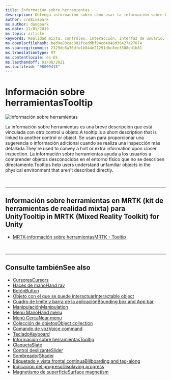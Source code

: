 ```yaml
---
title: Información sobre herramientas
description: Obtenga información sobre cómo usar la información sobre herramientas en aplicaciones de realidad mixta, que son breves descripciones que están vinculadas a otro control u objeto.
author: cre8ivepark
ms.author: dongpark
ms.date: 11/01/2019
ms.topic: article
keywords: Realidad mixta, controles, interacción, interfaz de usuario, UX, auriculares de realidad mixta, auriculares de realidad mixta de Windows, auriculares de realidad virtual, HoloLens, información sobre herramientas, MRTK, kit de herramientas de realidad mixta
ms.openlocfilehash: bed9e83cac381fceddbf94cd4048d36427a27874
ms.sourcegitcommit: 2329db5a76dfe1b844e21291dbc8ee3888ed1b81
ms.translationtype: MT
ms.contentlocale: es-ES
ms.lasthandoff: 01/08/2021
ms.locfileid: "98009415"
---
```

# <a name="tooltip"></a><span data-ttu-id="1a50e-104">Información sobre herramientas</span><span class="sxs-lookup"><span data-stu-id="1a50e-104">Tooltip</span></span>

![Información sobre herramientas](images/UX_Hero_Tooltip.jpg)

<span data-ttu-id="1a50e-106">La información sobre herramientas es una breve descripción que está vinculada con otro control u objeto.</span><span class="sxs-lookup"><span data-stu-id="1a50e-106">A tooltip is a short description that is linked to another control or object.</span></span> <span data-ttu-id="1a50e-107">Se usan para proporcionar una sugerencia o información adicional cuando se realiza una inspección más detallada.</span><span class="sxs-lookup"><span data-stu-id="1a50e-107">They're used to convey a hint or extra information upon closer inspection.</span></span> <span data-ttu-id="1a50e-108">La información sobre herramientas ayuda a los usuarios a comprender objetos desconocidos en el entorno físico que no se describen directamente.</span><span class="sxs-lookup"><span data-stu-id="1a50e-108">Tooltips help users understand unfamiliar objects in the physical environment that aren't described directly.</span></span> 

<br>

---

## <a name="tooltip-in-mrtk-mixed-reality-toolkit-for-unity"></a><span data-ttu-id="1a50e-109">Información sobre herramientas en MRTK (kit de herramientas de realidad mixta) para Unity</span><span class="sxs-lookup"><span data-stu-id="1a50e-109">Tooltip in MRTK (Mixed Reality Toolkit) for Unity</span></span>

* [<span data-ttu-id="1a50e-110">MRTK-información sobre herramientas</span><span class="sxs-lookup"><span data-stu-id="1a50e-110">MRTK - Tooltip</span></span>](https://microsoft.github.io/MixedRealityToolkit-Unity/Documentation/README_Tooltip.html)

<br>

---

## <a name="see-also"></a><span data-ttu-id="1a50e-111">Consulte también</span><span class="sxs-lookup"><span data-stu-id="1a50e-111">See also</span></span>

* [<span data-ttu-id="1a50e-112">Cursores</span><span class="sxs-lookup"><span data-stu-id="1a50e-112">Cursors</span></span>](cursors.md)
* [<span data-ttu-id="1a50e-113">Haces de mano</span><span class="sxs-lookup"><span data-stu-id="1a50e-113">Hand ray</span></span>](point-and-commit.md)
* [<span data-ttu-id="1a50e-114">Botón</span><span class="sxs-lookup"><span data-stu-id="1a50e-114">Button</span></span>](button.md)
* [<span data-ttu-id="1a50e-115">Objeto con el que se puede interactuar</span><span class="sxs-lookup"><span data-stu-id="1a50e-115">Interactable object</span></span>](interactable-object.md)
* [<span data-ttu-id="1a50e-116">Cuadro de límite y barra de la aplicación</span><span class="sxs-lookup"><span data-stu-id="1a50e-116">Bounding box and App bar</span></span>](app-bar-and-bounding-box.md)
* [<span data-ttu-id="1a50e-117">Manipulación</span><span class="sxs-lookup"><span data-stu-id="1a50e-117">Manipulation</span></span>](direct-manipulation.md)
* [<span data-ttu-id="1a50e-118">Menú Mano</span><span class="sxs-lookup"><span data-stu-id="1a50e-118">Hand menu</span></span>](hand-menu.md)
* [<span data-ttu-id="1a50e-119">Menú Cerca</span><span class="sxs-lookup"><span data-stu-id="1a50e-119">Near menu</span></span>](near-menu.md)
* [<span data-ttu-id="1a50e-120">Colección de objetos</span><span class="sxs-lookup"><span data-stu-id="1a50e-120">Object collection</span></span>](object-collection.md)
* [<span data-ttu-id="1a50e-121">Comando de voz</span><span class="sxs-lookup"><span data-stu-id="1a50e-121">Voice command</span></span>](voice-input.md)
* [<span data-ttu-id="1a50e-122">Teclado</span><span class="sxs-lookup"><span data-stu-id="1a50e-122">Keyboard</span></span>](keyboard.md)
* [<span data-ttu-id="1a50e-123">Información sobre herramientas</span><span class="sxs-lookup"><span data-stu-id="1a50e-123">Tooltip</span></span>](tooltip.md)
* [<span data-ttu-id="1a50e-124">Claqueta</span><span class="sxs-lookup"><span data-stu-id="1a50e-124">Slate</span></span>](slate.md)
* [<span data-ttu-id="1a50e-125">Control deslizante</span><span class="sxs-lookup"><span data-stu-id="1a50e-125">Slider</span></span>](slider.md)
* [<span data-ttu-id="1a50e-126">Sombreador</span><span class="sxs-lookup"><span data-stu-id="1a50e-126">Shader</span></span>](shader.md)
* [<span data-ttu-id="1a50e-127">Etiquetado y vista frontal continua</span><span class="sxs-lookup"><span data-stu-id="1a50e-127">Billboarding and tag-along</span></span>](billboarding-and-tag-along.md)
* [<span data-ttu-id="1a50e-128">Indicación del progreso</span><span class="sxs-lookup"><span data-stu-id="1a50e-128">Displaying progress</span></span>](progress.md)
* [<span data-ttu-id="1a50e-129">Magnetismo de superficie</span><span class="sxs-lookup"><span data-stu-id="1a50e-129">Surface magnetism</span></span>](surface-magnetism.md)
